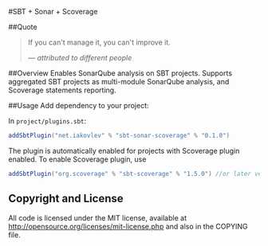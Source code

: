 #SBT + Sonar + Scoverage

##Quote
> If you can't manage it, you can't improve it.
>
>― *attributed to different people*

##Overview
Enables SonarQube analysis on SBT projects. Supports aggregated SBT projects as multi-module SonarQube analysis, 
and Scoverage statements reporting.  

##Usage
Add dependency to your project:

In `project/plugins.sbt`:
```scala
addSbtPlugin("net.iakovlev" % "sbt-sonar-scoverage" % "0.1.0")
```

The plugin is automatically enabled for projects with Scoverage plugin enabled. To enable Scoverage plugin, use
```scala
addSbtPlugin("org.scoverage" % "sbt-scoverage" % "1.5.0") //or later version
```

## Copyright and License

All code is licensed under the MIT license, available at
http://opensource.org/licenses/mit-license.php and also in the COPYING
file.